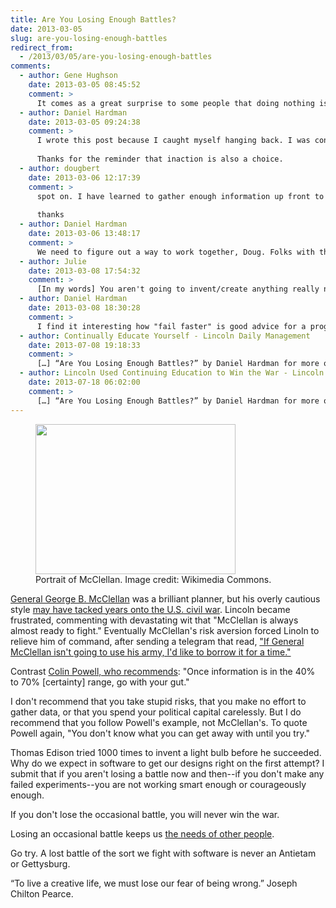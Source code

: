 ```yaml
---
title: Are You Losing Enough Battles?
date: 2013-03-05
slug: are-you-losing-enough-battles
redirect_from:
  - /2013/03/05/are-you-losing-enough-battles
comments:
  - author: Gene Hughson
    date: 2013-03-05 08:45:52
    comment: >
      It comes as a great surprise to some people that doing nothing is as much an action as doing something.  As long as there is more than one actor in the world, there is no stasis.
  - author: Daniel Hardman
    date: 2013-03-05 09:24:38
    comment: >
      I wrote this post because I caught myself hanging back. I was concerned that some ideas that I had might not stand up to thorough testing, so I didn't propose them at all. What I've realized is that it's fine if my ideas don't stand up, but it's not fine to not do the experiment. I needed a little shot of courage! :-)
      
      Thanks for the reminder that inaction is also a choice.
  - author: dougbert
    date: 2013-03-06 12:17:39
    comment: >
      spot on. I have learned to gather enough information up front to know the following:  a) it is doable with the resources we have, even if we don't know all of what we need - we will learn. b) We know the general direction we need to go, c) we know mostly WHAT we will have, so we know when we are done.
      
      thanks
  - author: Daniel Hardman
    date: 2013-03-06 13:48:17
    comment: >
      We need to figure out a way to work together, Doug. Folks with that kind of a philosophy tend to generate momentum, and I love being on teams with them!
  - author: Julie
    date: 2013-03-08 17:54:32
    comment: >
      [In my words] You aren't going to invent/create anything really new and interesting in one try. The faster and more often you fail - the sooner you can succeed!
  - author: Daniel Hardman
    date: 2013-03-08 18:30:28
    comment: >
      I find it interesting how "fail faster" is good advice for a program (I'm thinking of preconditions), and also for people... :-)
  - author: Continually Educate Yourself - Lincoln Daily Management
    date: 2013-07-08 19:18:33
    comment: >
      […] “Are You Losing Enough Battles?” by Daniel Hardman for more on George […]
  - author: Lincoln Used Continuing Education to Win the War - Lincoln Daily Management
    date: 2013-07-18 06:02:00
    comment: >
      […] “Are You Losing Enough Battles?” by Daniel Hardman for more on George […]
---
```

<figure><img alt="" src="http://upload.wikimedia.org/wikipedia/commons/thumb/e/ef/George_McClellan_at_National_Portrait_Gallery_IMG_4524.JPG/320px-George_McClellan_at_National_Portrait_Gallery_IMG_4524.JPG" width="320" height="240" /><figcaption>Portrait of McClellan. Image credit: Wikimedia Commons.</figcaption></figure>

<a href="http://en.wikipedia.org/wiki/General_mcclellan" target="_blank">General George B. McClellan</a> was a brilliant planner, but his overly cautious style <a href="http://myloc.gov/Exhibitions/civil-war-in-america/april-1862-november-1862/ExhibitObjects/Lees-Lost-Orders-and-McClellans-Wasted-Opportunity.aspx" target="_blank">may have tacked years onto the U.S. civil war</a>. Lincoln became frustrated, commenting with devastating wit that "McClellan is always almost ready to fight." Eventually McClellan's risk aversion forced Linoln to relieve him of command, after sending a telegram that read, <a href="http://rileyhayes.com/blog/general-inaction-vs-general-in-action-2/" target="_blank">"If General McClellan isn't going to use his army, I'd like to borrow it for a time."</a>

Contrast <a title="Colin Powell Leadership Presentation" href="http://www.slideshare.net/guesta3e206/colin-powells-leadership-presentation" target="_blank">Colin Powell, who recommends</a>: "Once information is in the 40% to 70% [certainty] range, go with your gut."

I don't recommend that you take stupid risks, that you make no effort to gather data, or that you spend your political capital carelessly. But I do recommend that you follow Powell's example, not McClellan's. To quote Powell again, "You don't know what you can get away with until you try."

Thomas Edison tried 1000 times to invent a light bulb before he succeeded. Why do we expect in software to get our designs right on the first attempt? I submit that if you aren't losing a battle now and then--if you don't make any failed experiments--you are not working smart enough or courageously enough.

If you don't lose the occasional battle, you will never win the war.

Losing an occasional battle keeps us <a title="Humility" href="users-arent-the-only-people-in-your-software.md" target="_blank">the needs of other people</a>.

Go try. A lost battle of the sort we fight with software is never an Antietam or Gettysburg.

“To live a creative life, we must lose our fear of being wrong.” Joseph Chilton Pearce.
